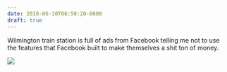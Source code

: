 ```yaml
---
date: 2018-06-10T06:50:20-0600
draft: true
---
```




Wilmington train station is full of ads from Facebook telling me not to use the features that Facebook built to make themselves a shit ton of money.

![](/images/2018/0850284228.jpg)




